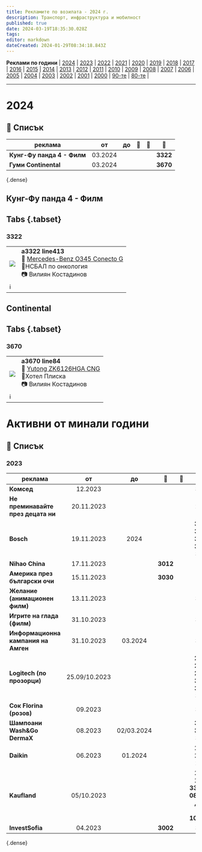 ```yaml
---
title: Рекламите по возилата - 2024 г.
description: Транспорт, инфраструктура и мобилност
published: true
date: 2024-03-19T18:35:30.028Z
tags: 
editor: markdown
dateCreated: 2024-01-29T08:34:18.843Z
---
```


**Реклами по години** | [2024](/bg/identity/advertisements-2024) | [2023](/bg/identity/advertisements-2023) | [2022](/bg/identity/advertisements-2022) | [2021](/bg/identity/advertisements-2021) | [2020](/bg/identity/advertisements-2020) | [2019](/bg/identity/advertisements-2019) | [2018](/bg/identity/advertisements-2018) | [2017](/bg/identity/advertisements-2017) | [2016](/bg/identity/advertisements-2016) | [2015](/bg/identity/advertisements-2015) | [2014](/bg/identity/advertisements-2014) | [2013](/bg/identity/advertisements-2013) | [2012](/bg/identity/advertisements-2012) | [2011](/bg/identity/advertisements-2011) | [2010](/bg/identity/advertisements-2010) | [2009](/bg/identity/advertisements-2009) | [2008](/bg/identity/advertisements-2008) | [2007](/bg/identity/advertisements-2007) | [2006](/bg/identity/advertisements-2006) | [2005](/bg/identity/advertisements-2005) | [2004](/bg/identity/advertisements-2004) | [2003](/bg/identity/advertisements-2003) | [2002](/bg/identity/advertisements-2002) | [2001](/bg/identity/advertisements-2001) | [2000](/bg/identity/advertisements-2000) | [90-те](/bg/identity/advertisements-90te) |  [80-те](/bg/identity/advertisements-80te) |

---

# 2024
## 📜 Списък
|реклама| от |  до |    :train:   |    :trolleybus:   |   :bus:  |
|---|:---:|:---:|:---:|:---:|:---:|
|**Кунг-Фу панда 4 - Филм**   |03.2024| |   |    | **3322** |
|**Гуми Continental**   |03.2024| |   |    | **3670** |
{.dense}

## Кунг-Фу панда 4 - Филм
## Tabs {.tabset}

### 3322
 <!--следващ пост--> 
<div class="table-responsive"><table style="width:100%"><tr>
<td><img src="https://live.staticflickr.com/65535/53598160059_d309768f9d_h.jpg"></td>
<td><b>a3322 line413</b><br> 🚌 <a href="/bg/public-transport/fleet-list/2003-Mercedes-O345-Conecto-G"> Mercedes-Benz O345 Conecto G</a> <br>📌НСБАЛ по онкология <br> 📷 Вилиян Костадинов</td></tr>
  <td colspan=2 >ℹ️ </td></table></div>
  

## Continental
## Tabs {.tabset}

### 3670
 <!--следващ пост--> 
<div class="table-responsive"><table style="width:100%"><tr>
<td><img src="https://live.staticflickr.com/65535/53597830206_3cc02b88c5_h.jpg"></td>
<td><b>a3670 line84</b><br> 🚌 <a href="/bg/public-transport/fleet-list/2018-Yutong-ZK6126HGA-CNG"> Yutong ZK6126HGA CNG</a> <br>📌Хотел Плиска <br> 📷 Вилиян Костадинов</td></tr>
  <td colspan=2 >ℹ️ </td></table></div>
    
  
  
# Активни от минали години

## 📜 Списък
### 2023
|реклама| от |  до |    :train:   |    :trolleybus:   |   :bus:  |
|---|:---:|:---:|:---:|:---:|:---:|
|**Комсед**   |12.2023| |   |    | **3148** |
|**Не преминавайте през децата ни**   |20.11.2023| |   |    | **2302** 
|**Bosch**   |19.11.2023|2024|   |    | **3141, 3142, 3143, 3146, 3147** ||
|**Nihao China**   |17.11.2023| | **3012**   |    | |
|**Америка през български очи**     |15.11.2023| | **3030**   |    | |
|**Желание (анимационен филм)**     |13.11.2023| |    |    | **3304**|
|**Игрите на глада (филм)**     |31.10.2023| | |    | **3316**|
|**Информационна кампания на Амген**    |31.10.2023|03.2024| |   | **3322**|
|**Logitech (по прозорци)**     |25.09/10.2023| |    |    | **2300**, **2500, 2501, 3140, 3650, 3651**|
|**Сок Florina (розов)**     |09.2023| |    |    | **3313**|
|**Шампоани Wash&Go DermaX**     |08.2023|02/03.2024|    |    | **3302, 3305, 3315**|
|**Daikin**     |06.2023|01.2024|    |    | **1121, 1128, 2164**|
|**Kaufland** |05/10.2023||    |    | **1114, 1130, 3313 (до 08.2023)** **,1122 (от 10.2023)**|
|**InvestSofia** |04.2023| |**3002**|    | **3311**|
{.dense}